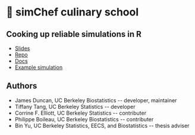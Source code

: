 # 🍳 simChef culinary school

## Cooking up reliable simulations in R

- [Slides](https://jpdunc23.github.io/simChef-talk/slides/slides.html)
- [Repo](https://github.com/Yu-Group/simChef)
- [Docs](https://yu-group.github.io/simChef/)
- [Example simulation](https://github.com/PhilBoileau/simChef-case-study)

## Authors

- James Duncan, UC Berkeley Biostatistics -- developer, maintainer
- Tiffany Tang, UC Berkeley Statistics -- developer
- Corrine F. Elliott, UC Berkeley Statistics -- contributer
- Philippe Boileau, UC Berkeley Biostatistics -- contributer
- Bin Yu, UC Berkeley Statistics, EECS, and Biostatistics -- thesis adviser
